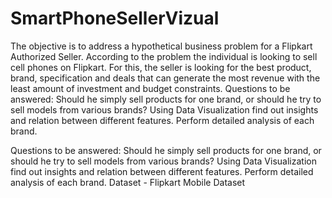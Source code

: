 # SmartPhoneSellerVizual
The objective is to address a hypothetical business problem for a Flipkart Authorized Seller. According to the problem the individual is looking to sell cell phones on Flipkart. For this, the seller is looking for the best product, brand, specification and deals that can generate the most revenue with the least amount of investment and budget constraints.  Questions to be answered:  Should he simply sell products for one brand, or should he try to sell models from various brands?  Using Data Visualization find out insights and relation between different features.  Perform detailed analysis of each brand. 

Questions to be answered: 
Should he simply sell products for one brand, or should he try to sell models from various brands? 
Using Data Visualization find out insights and relation between different features. 
Perform detailed analysis of each brand. 
Dataset - Flipkart Mobile Dataset


